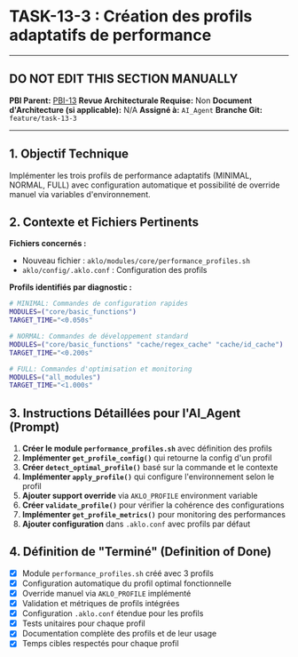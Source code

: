 # TASK-13-3 : Création des profils adaptatifs de performance

---

## DO NOT EDIT THIS SECTION MANUALLY

**PBI Parent:** [PBI-13](../00-pbi/PBI-13-PROPOSED.md)
**Revue Architecturale Requise:** Non
**Document d'Architecture (si applicable):** N/A
**Assigné à:** `AI_Agent`
**Branche Git:** `feature/task-13-3`

---

## 1. Objectif Technique

Implémenter les trois profils de performance adaptatifs (MINIMAL, NORMAL, FULL) avec configuration automatique et possibilité de override manuel via variables d'environnement.

## 2. Contexte et Fichiers Pertinents

**Fichiers concernés :**
- Nouveau fichier : `aklo/modules/core/performance_profiles.sh`
- `aklo/config/.aklo.conf` : Configuration des profils

**Profils identifiés par diagnostic :**
```bash
# MINIMAL: Commandes de configuration rapides
MODULES=("core/basic_functions")
TARGET_TIME="<0.050s"

# NORMAL: Commandes de développement standard  
MODULES=("core/basic_functions" "cache/regex_cache" "cache/id_cache")
TARGET_TIME="<0.200s"

# FULL: Commandes d'optimisation et monitoring
MODULES=("all_modules")
TARGET_TIME="<1.000s"
```

## 3. Instructions Détaillées pour l'AI_Agent (Prompt)

1. **Créer le module `performance_profiles.sh`** avec définition des profils
2. **Implémenter `get_profile_config()`** qui retourne la config d'un profil
3. **Créer `detect_optimal_profile()`** basé sur la commande et le contexte
4. **Implémenter `apply_profile()`** qui configure l'environnement selon le profil
5. **Ajouter support override** via `AKLO_PROFILE` environment variable
6. **Créer `validate_profile()`** pour vérifier la cohérence des configurations
7. **Implémenter `get_profile_metrics()`** pour monitoring des performances
8. **Ajouter configuration** dans `.aklo.conf` avec profils par défaut

## 4. Définition de "Terminé" (Definition of Done)

- [x] Module `performance_profiles.sh` créé avec 3 profils
- [x] Configuration automatique du profil optimal fonctionnelle
- [x] Override manuel via `AKLO_PROFILE` implémenté
- [x] Validation et métriques de profils intégrées
- [x] Configuration `.aklo.conf` étendue pour les profils
- [x] Tests unitaires pour chaque profil
- [x] Documentation complète des profils et de leur usage
- [x] Temps cibles respectés pour chaque profil